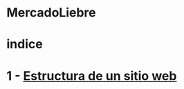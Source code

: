 # MercadoLiebre
# indice
# 1 - [Estructura de un sitio web](https://github.com/Shezedeth/MercadoLiebre/tree/Estructura-de-un-sitio-web)

